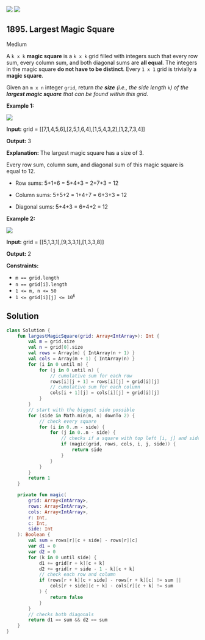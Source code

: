 [![](https://img.shields.io/github/stars/javadev/LeetCode-in-Kotlin?label=Stars&style=flat-square)](https://github.com/javadev/LeetCode-in-Kotlin)
[![](https://img.shields.io/github/forks/javadev/LeetCode-in-Kotlin?label=Fork%20me%20on%20GitHub%20&style=flat-square)](https://github.com/javadev/LeetCode-in-Kotlin/fork)

## 1895\. Largest Magic Square

Medium

A `k x k` **magic square** is a `k x k` grid filled with integers such that every row sum, every column sum, and both diagonal sums are **all equal**. The integers in the magic square **do not have to be distinct**. Every `1 x 1` grid is trivially a **magic square**.

Given an `m x n` integer `grid`, return _the **size** (i.e., the side length_ `k`_) of the **largest magic square** that can be found within this grid_.

**Example 1:**

![](https://assets.leetcode.com/uploads/2021/05/29/magicsquare-grid.jpg)

**Input:** grid = \[\[7,1,4,5,6],[2,5,1,6,4],[1,5,4,3,2],[1,2,7,3,4]]

**Output:** 3

**Explanation:** The largest magic square has a size of 3.

Every row sum, column sum, and diagonal sum of this magic square is equal to 12.

- Row sums: 5+1+6 = 5+4+3 = 2+7+3 = 12

- Column sums: 5+5+2 = 1+4+7 = 6+3+3 = 12

- Diagonal sums: 5+4+3 = 6+4+2 = 12 

**Example 2:**

![](https://assets.leetcode.com/uploads/2021/05/29/magicsquare2-grid.jpg)

**Input:** grid = \[\[5,1,3,1],[9,3,3,1],[1,3,3,8]]

**Output:** 2 

**Constraints:**

*   `m == grid.length`
*   `n == grid[i].length`
*   `1 <= m, n <= 50`
*   <code>1 <= grid[i][j] <= 10<sup>6</sup></code>

## Solution

```kotlin
class Solution {
    fun largestMagicSquare(grid: Array<IntArray>): Int {
        val m = grid.size
        val n = grid[0].size
        val rows = Array(m) { IntArray(n + 1) }
        val cols = Array(m + 1) { IntArray(n) }
        for (i in 0 until m) {
            for (j in 0 until n) {
                // cumulative sum for each row
                rows[i][j + 1] = rows[i][j] + grid[i][j]
                // cumulative sum for each column
                cols[i + 1][j] = cols[i][j] + grid[i][j]
            }
        }
        // start with the biggest side possible
        for (side in Math.min(m, n) downTo 2) {
            // check every square
            for (i in 0..m - side) {
                for (j in 0..n - side) {
                    // checks if a square with top left [i, j] and side length is magic
                    if (magic(grid, rows, cols, i, j, side)) {
                        return side
                    }
                }
            }
        }
        return 1
    }

    private fun magic(
        grid: Array<IntArray>,
        rows: Array<IntArray>,
        cols: Array<IntArray>,
        r: Int,
        c: Int,
        side: Int
    ): Boolean {
        val sum = rows[r][c + side] - rows[r][c]
        var d1 = 0
        var d2 = 0
        for (k in 0 until side) {
            d1 += grid[r + k][c + k]
            d2 += grid[r + side - 1 - k][c + k]
            // check each row and column
            if (rows[r + k][c + side] - rows[r + k][c] != sum ||
                cols[r + side][c + k] - cols[r][c + k] != sum
            ) {
                return false
            }
        }
        // checks both diagonals
        return d1 == sum && d2 == sum
    }
}
```